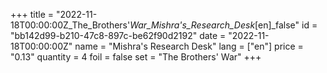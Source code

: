 +++
title = "2022-11-18T00:00:00Z_The_Brothers'_War_Mishra's_Research_Desk_[en]_false"
id = "bb142d99-b210-47c8-897c-be62f90d2192"
date = "2022-11-18T00:00:00Z"
name = "Mishra's Research Desk"
lang = ["en"]
price = "0.13"
quantity = 4
foil = false
set = "The Brothers' War"
+++

